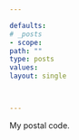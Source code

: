 ```yaml
---

defaults:
# _posts
- scope:
path: ""
type: posts
values:
layout: single



---
```


My postal code.






